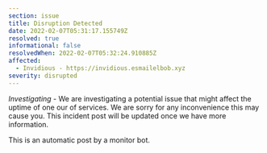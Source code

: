 ```yaml
---
section: issue
title: Disruption Detected
date: 2022-02-07T05:31:17.155749Z
resolved: true
informational: false
resolvedWhen: 2022-02-07T05:32:24.910885Z
affected:
  - Invidious - https://invidious.esmailelbob.xyz
severity: disrupted
---
```

*Investigating* - We are investigating a potential issue that might affect the uptime of one our of services. We are sorry for any inconvenience this may cause you. This incident post will be updated once we have more information.

This is an automatic post by a monitor bot.
        